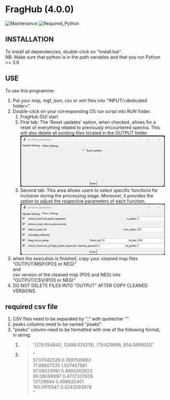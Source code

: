 # FragHub  (4.0.0)
![Maintenance](https://img.shields.io/badge/Maintained%3F-yes-green.svg)
![Required_Python](https://img.shields.io/badge/Python-3.9%20%7C%203.10%20%7C%203.11%20%7C%203.12-blue)


## INSTALLATION

To install all dependencies, double-click on "Install.bat".<br>
NB: Make sure that python is in the path variables and that you run Python >= 3.9<br>

## USE

To use this programme:

1) Put your msp, mgf, json, csv or xml files into "INPUT/\<dedicated folder\>".
2) Double-click on your corresponding OS run script into RUN folder.<br>
   1) FragHub GUI start<br>
   2) First tab: The 'Reset updates' option, when checked, allows for a reset of everything related to previously encountered spectra. This will also delete all existing files located in the OUTPUT folder.<br>![img.png](img.png)
   3) Second tab: This area allows users to select specific functions for inclusion during the processing stage. Moreover, it provides the option to adjust the respective parameters of each function.<br>![img_1.png](img_1.png)
3) when the execution is finished, copy your cleaned msp files <br>"OUTPUT/MSP/(POS or NEG)"<br>and<br>csv version of the cleaned msp (POS and NEG) into<br>"OUTPUT/CSV/(POS or NEG)"
4) DO NOT DELETE FILES INTO "OUTPUT" AFTER COPY CLEANED VERSIONS.


## required csv file
1) CSV files need to be separated by ";" with quotechar '"'.<br>
2) peaks columns need to be named "peaks".<br>
3) "peaks" column need to be formatted with one of the following format, in string:
   1) >"[[79.054840, 12486.074219], [79.629868, 854.089905]]"
   2) > "<br>
   57.07042529 0.7697591662<br>
   71.08607535 1.507457981<br>
   97.06533991 0.4893302623<br>
   99.08098997 0.4737337839<br>
   137.09664 0.498920401<br>
   165.0915547 0.4243093978<br>
   "<br>
    